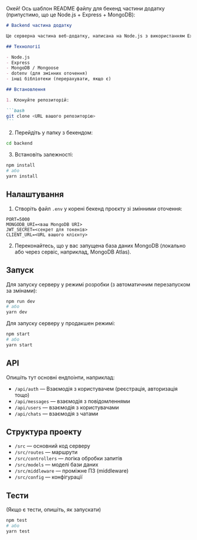 Окей! Ось шаблон README файлу для бекенд частини додатку (припустимо, що це Node.js + Express + MongoDB):

````markdown
# Backend частина додатку

Це серверна частина веб-додатку, написана на Node.js з використанням Express та MongoDB.

## Технології

- Node.js
- Express
- MongoDB / Mongoose
- dotenv (для змінних оточення)
- інші бібліотеки (перерахувати, якщо є)

## Встановлення

1. Клонуйте репозиторій:

```bash
git clone <URL вашого репозиторію>
```
````

2. Перейдіть у папку з бекендом:

```bash
cd backend
```

3. Встановіть залежності:

```bash
npm install
# або
yarn install
```

## Налаштування

1. Створіть файл `.env` у корені бекенд проєкту зі змінними оточення:

```env
PORT=5000
MONGODB_URI=<ваш MongoDB URI>
JWT_SECRET=<секрет для токенів>
CLIENT_URL=<URL вашого клієнту>
```

2. Переконайтесь, що у вас запущена база даних MongoDB (локально або через сервіс, наприклад, MongoDB Atlas).

## Запуск

Для запуску серверу у режимі розробки (з автоматичним перезапуском за змінами):

```bash
npm run dev
# або
yarn dev
```

Для запуску серверу у продакшен режимі:

```bash
npm start
# або
yarn start
```

## API

Опишіть тут основні ендпоінти, наприклад:

- `/api/auth` — Взаємодія з користувачем (реєстрація, авторизація тощо)
- `/api/messages` — взаємодія з повідомленнями
- `/api/users` — взаємодія з користувачами
- `/api/chats` — взаємодія з чатами

## Структура проекту

- `/src` — основний код серверу
- `/src/routes` — маршрути
- `/src/controllers` — логіка обробки запитів
- `/src/models` — моделі бази даних
- `/src/middleware` — проміжне ПЗ (middleware)
- `/src/config` — конфігурації

## Тести

(Якщо є тести, опишіть, як запускати)

```bash
npm test
# або
yarn test
```
